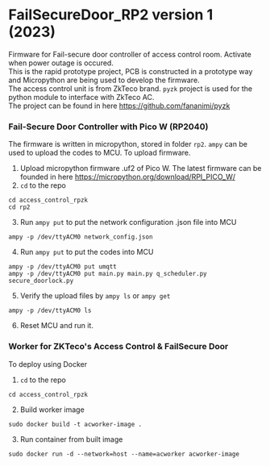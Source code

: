 # FailSecureDoor_RP2 version 1 (2023)
Firmware for Fail-secure door controller of access control room. Activate when power outage is occured. \
This is the rapid prototype project, PCB is constructed in a prototype way and Micropython are being used to develop the firmware. \
The access control unit is from ZkTeco brand. `pyzk` project is used for the python module to interface with ZkTeco AC. \
The project can be found in here https://github.com/fananimi/pyzk

### Fail-Secure Door Controller with Pico W (RP2040)
The firmware is written in micropython, stored in folder `rp2`. `ampy` can be used to upload the codes to MCU.
To upload firmware.
1. Upload micropython firmware .uf2 of Pico W. The latest firmware can be founded in here
    https://micropython.org/download/RPI_PICO_W/
2. `cd` to the repo
```
cd access_control_rpzk
cd rp2
```
3. Run `ampy put` to put the network configuration .json file into MCU
```
ampy -p /dev/ttyACM0 network_config.json
```
4. Run `ampy put` to put the codes into MCU
```
ampy -p /dev/ttyACM0 put umqtt 
ampy -p /dev/ttyACM0 put main.py main.py q_scheduler.py secure_doorlock.py
```
5. Verify the upload files by `ampy ls` or `ampy get`
```
ampy -p /dev/ttyACM0 ls
```
6. Reset MCU and run it.




### Worker for ZKTeco's Access Control & FailSecure Door
To deploy using Docker
1. `cd` to the repo
```
cd access_control_rpzk
```
2. Build worker image
```
sudo docker build -t acworker-image .
```
3. Run container from built image
```
sudo docker run -d --network=host --name=acworker acworker-image
```
